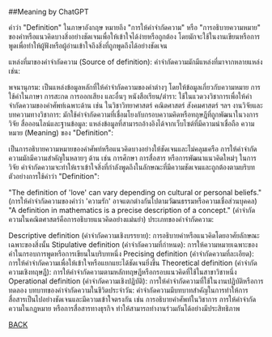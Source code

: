 ##Meaning by ChatGPT

คำว่า "Definition" ในภาษาอังกฤษ หมายถึง "การให้คำจำกัดความ" หรือ "การอธิบายความหมาย" ของคำหรือแนวคิดบางสิ่งอย่างชัดเจนเพื่อให้เข้าใจได้ง่ายหรือถูกต้อง โดยมักจะใช้ในงานเขียนหรือการพูดเพื่อทำให้ผู้ฟังหรือผู้อ่านเข้าใจถึงสิ่งที่ถูกพูดถึงได้อย่างชัดเจน

แหล่งที่มาของคำจำกัดความ (Source of definition): คำจำกัดความมักมีแหล่งที่มาจากหลายแหล่ง เช่น:

พจนานุกรม: เป็นแหล่งข้อมูลหลักที่ให้คำจำกัดความของคำต่างๆ โดยให้ข้อมูลเกี่ยวกับความหมาย การใช้คำในภาษา การสะกด การออกเสียง และอื่นๆ
หนังสือเรียน/ตำรา: ใช้ในแวดวงวิชาการเพื่อให้คำจำกัดความของคำศัพท์เฉพาะด้าน เช่น ในวิชาวิทยาศาสตร์ คณิตศาสตร์ สังคมศาสตร์ ฯลฯ
งานวิจัยและบทความทางวิชาการ: มักใช้คำจำกัดความที่เชื่อมโยงกับกรอบความคิดหรือทฤษฎีที่ถูกพัฒนาในวงการวิจัย
สื่อออนไลน์และฐานข้อมูล: แหล่งข้อมูลที่สามารถอ้างอิงได้จากเว็บไซต์ที่มีความน่าเชื่อถือ
ความหมาย (Meaning) ของ "Definition":

เป็นการอธิบายความหมายของคำศัพท์หรือแนวคิดบางอย่างให้ชัดเจนและไม่คลุมเครือ
การให้คำจำกัดความมักมีความสำคัญในหลายๆ ด้าน เช่น การศึกษา การสื่อสาร หรือการพัฒนาแนวคิดใหม่ๆ ในการวิจัย
คำจำกัดความจะทำให้เราเข้าใจสิ่งที่กำลังพูดถึงในลักษณะที่มีความชัดเจนและถูกต้องตามบริบท
ตัวอย่างการใช้คำว่า "Definition":

"The definition of 'love' can vary depending on cultural or personal beliefs." (การให้คำจำกัดความของคำว่า 'ความรัก' อาจแตกต่างกันไปตามวัฒนธรรมหรือความเชื่อส่วนบุคคล)
"A definition in mathematics is a precise description of a concept." (คำจำกัดความในคณิตศาสตร์คือการอธิบายแนวคิดอย่างแม่นยำ)
ประเภทของคำจำกัดความ:

Descriptive definition (คำจำกัดความเชิงบรรยาย): การอธิบายคำหรือแนวคิดโดยอาศัยลักษณะเฉพาะของสิ่งนั้น
Stipulative definition (คำจำกัดความที่กำหนด): การให้ความหมายเฉพาะของคำในกรอบการพูดหรือการเขียนในบริบทหนึ่ง
Precising definition (คำจำกัดความที่ละเอียด): การให้คำจำกัดความเพื่อให้เข้าใจหรือแยกแยะได้ชัดเจนยิ่งขึ้น
Theoretical definition (คำจำกัดความเชิงทฤษฎี): การให้คำจำกัดความตามหลักทฤษฎีหรือกรอบแนวคิดที่ใช้ในสาขาวิชาหนึ่ง
Operational definition (คำจำกัดความเชิงปฏิบัติ): การให้คำจำกัดความที่ใช้ในงานปฏิบัติหรือการทดลอง
บทบาทของคำจำกัดความในชีวิตประจำวัน: คำจำกัดความมีบทบาทสำคัญในการทำให้การสื่อสารเป็นไปอย่างชัดเจนและมีความเข้าใจตรงกัน เช่น การอธิบายคำศัพท์ในวิชาการ การให้คำจำกัดความในกฎหมาย หรือการสื่อสารทางธุรกิจ ทำให้สามารถทำงานร่วมกันได้อย่างมีประสิทธิภาพ




[BACK](README.md)
